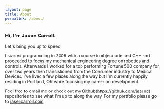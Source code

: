```yaml
---
layout: page
title: About
permalink: /about/
---
```

### Hi, I'm Jasen Carroll.
Let's bring you up to speed.

I started programming in 2009 with a course in object oriented C++ and proceeded
to focus my mechanical engineering degree on robotics and controls. Afterwards I
worked for a top performing Fortune 500 company for over two years then transistioned
from the Consumer industry to Medical Devices. I've lived a few places along the way
but I'm currently happily residing in Portland, OR while focusing my career on development.

Feel free to email me or check out my [Github][1](https://github.com/jasenc)
repositories to see what I'm up to along the way. For my portfolio please go
to [jasencarroll.com][2]


[1]: https://github.com/jasenc
[2]: http://www.jasencarroll.com/
